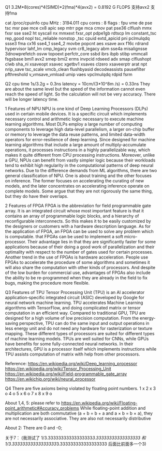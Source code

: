 Q1 
3.2M*8(cores)*4(SIMD)*2(fma)*4(avx2) = 0.8192 G FLOPS
支持avx2 支持fma

cat /proc/cpuinfo
cpu MHz         : 3194.011
cpu cores       : 8
flags           : fpu vme de pse tsc msr pae mce cx8 apic sep mtrr pge mca cmov pat pse36 clflush mmx fxsr sse sse2 ht syscall nx mmxext fxsr_opt pdpe1gb rdtscp lm constant_tsc rep_good nopl tsc_reliable nonstop
_tsc cpuid extd_apicid pni pclmulqdq ssse3 fma cx16 sse4_1 sse4_2 movbe popcnt aes xsave avx f16c rdrand hypervisor lahf_lm cmp_legacy svm cr8_legacy abm sse4a misalignsse 3dnowprefetch osvw topoext perfctr_core
 ssbd ibrs ibpb stibp vmmcall fsgsbase bmi1 avx2 smep bmi2 erms invpcid rdseed adx smap clflushopt clwb sha_ni xsaveopt xsavec xgetbv1 xsaves clzero xsaveerptr arat npt nrip_save tsc_scale vmcb_clean flushbyasid
 decodeassists pausefilter pfthreshold v_vmsave_vmload umip vaes vpclmulqdq rdpid fsrm



Q2
cpu time 1s/3.2g = 0.3ns
latency = 10cm/(3*10^8m /s) = 0.33ns
They are about the same level but the speed of the information cannot even reach the speed of light. So the calculation will not be very accuracy. There will be longer latency time.

1 Features of NPU
NPU is one kind of Deep Learning Processors (DLPs) used in certain mobile devices. It is a specific circuit which implements necessary control and arithmetic logic necessary to execute machine learning algorithms. Most DLPs employ a large number of computing components to leverage high data-level parallelism, a larger on-chip buffer or memory to leverage the data reuse patterns, and limited data-width operators for error-resilience of deep learning.
Since designed for machine learning algorithms that include a large amount of multiply-accumulate operations, it processes instructions in a highly parallelizable way, which makes it quite different from CPU processing instructions. Moreover, unlike a GPU, NPUs can benefit from vastly simpler logic because their workloads tend to exhibit high regularity in the computational patterns of deep neural networks. 
Due to the difference demands from ML algorithms, there are two general classification of NPU. One is about training and the other focuses on inference. The former focuses on accelerating the curating of new models, and the later concentrates on accelerating inference operate on complete models. Some argue that they are not rigorously the same thing, but they do have their overlaps.

2 Features of FPGA
FPGA is the abbreviation for field programmable gate array. It is an integrated circuit whose most important feature is that it contains an array of programmable logic blocks, and a hierarchy of reconfigurable interconnects. So this makes it to be easily customized by the designers or customers with a hardware description language. 
As for the application of FPGA, an FPGA can be used to solve any problem which is computable. that FPGAs can be used to implement a soft micro-processor. Their advantage lies in that they are significantly faster for some applications because of their doing a good work of parallelization and their optimality with respect to the number of gates used for certain processes.
Another trend in the use of FPGAs is hardware acceleration. People use FPGAs to accelerate the procedure of some algorithms and sometimes it will also share the computation with other kinds of processors.
And despite of the low burden for commercial use, advantages of FPGAs also include the ability to be re-programmed when they are already in the field to fix bugs, making the procedure more flexible.

Q3 
Features of TPU
Tensor Processing Unit (TPU) is an AI accelerator application-specific integrated circuit (ASIC) developed by Google for neural network machine learning. TPU accelerates Machine Learning algorithms with TensorFlow, and doing complicated matrix or tensor computation in an efficient way.
Compared to traditional GPU, TPU are designed for a high volume of low precision computation. From the energy-saving perspective, TPU can do the same input and output operations in less energy unit and do not need any hardware for rasterization or texture mapping. These different types of processors are suited for different types of machine learning models. TPUs are well suited for CNNs, while GPUs have benefits for some fully-connected neural networks. In their architectures, GPU is a processor itself which implements instructions while TPU assists computation of matrix with help from other processors.


Reference:
https://en.wikipedia.org/wiki/Deep_learning_processor
https://en.wikipedia.org/wiki/Tensor_Processing_Unit
https://en.wikipedia.org/wiki/Field-programmable_gate_array
https://en.wikichip.org/wiki/neural_processor





Q4
There are five axioms being violated by floating point numbers.
1 x 
2 x
3 o
4 o
5 x
6 o 
7 x 
8 x
9 o

About 1,4, 5: please refer to 
https://en.wikipedia.org/wiki/Floating-point_arithmetic#Accuracy_problems
While floating-point addition and multiplication are both commutative (a + b = b + a and a × b = b × a), they are not necessarily associative. They are also not necessarily distributive

About 2: There are 0 and -0;

关于7：
(我测试了 1/3.33333333333333333*3.33333333333333333 和 1/3.33333333333333333*3.333333333333333333 后面比前面多一个3)


